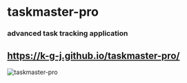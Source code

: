 # taskmaster-pro
### advanced task tracking application
## https://k-g-j.github.io/taskmaster-pro/ 
![taskmaster-pro](https://user-images.githubusercontent.com/91970214/148627305-7af223eb-62d7-43f9-96e6-cd02223f710b.jpg)
